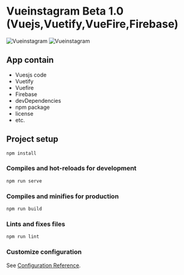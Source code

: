 # Vueinstagram Beta 1.0 (Vuejs,Vuetify,VueFire,Firebase)

<a><img src="https://i.morioh.com/cda6bed034.png"   alt="Vueinstagram"></a>
<a><img src="https://encrypted-tbn0.gstatic.com/images?q=tbn:ANd9GcTLk6TtoFJc59exCjPrqZ2EjvOTBzS5lXl7pmAcC2DXW6AcW_9x&s"   alt="Vueinstagram"></a>


## App contain

- Vuesjs code
- Vuetify
- Vuefire
- Firebase
- devDependencies
- npm package
- license
- etc.


## Project setup 
```
npm install
```

### Compiles and hot-reloads for development
```
npm run serve
```

### Compiles and minifies for production
```
npm run build
```

### Lints and fixes files
```
npm run lint
```

### Customize configuration
See [Configuration Reference](https://cli.vuejs.org/config/).
